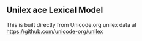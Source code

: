 Unilex ace Lexical Model
----------------------

This is built directly from Unicode.org unilex data at
https://github.com/unicode-org/unilex
